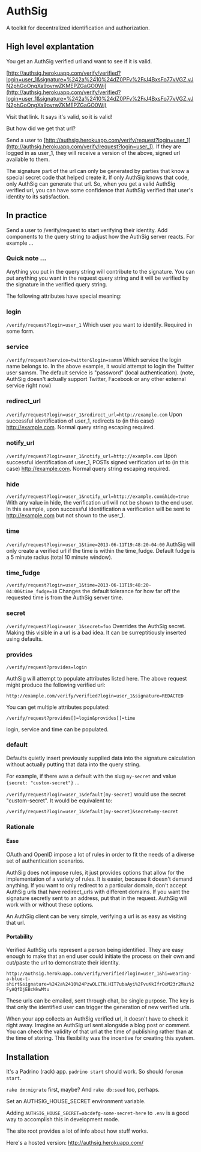 # AuthSig

A toolkit for decentralized identification and authorization.

## High level explantation

You get an AuthSig verified url and want to see if it is valid.

[http://authsig.herokuapp.com/verify/verified?login=user_1&signature=%242a%2410%24dZ0PFv%2FrJ4BxsFo77vVGZ.vJN2phGoOngXa9ovrwZKMEPZGaGO0Wi](http://authsig.herokuapp.com/verify/verified?login=user_1&signature=%242a%2410%24dZ0PFv%2FrJ4BxsFo77vVGZ.vJN2phGoOngXa9ovrwZKMEPZGaGO0Wi)

Visit that link. It says it's valid, so it is valid!

But how did we get that url?

Send a user to [http://authsig.herokuapp.com/verify/request?login=user_1](http://authsig.herokuapp.com/verify/request?login=user_1). If they are logged in as user_1, they will receive a version of the above, signed url available to them.

The signature part of the url can only be generated by parties that know a special secret code that helped create it. If only AuthSig knows that code, only AuthSig can generate that url. So, when you get a valid AuthSig verified url, you can have some confidence that AuthSig verified that user's identity to its satisfaction.

## In practice

Send a user to /verify/request to start verifying their identity. Add components to the query string to adjust how the AuthSig server reacts. For example ...

### Quick note ...

Anything you put in the query string will contribute to the signature. You can put anything you want in the request query string and it will be verified by the signature in the verified query string.

The following attributes have special meaning:

### login
`/verify/request?login=user_1`
Which user you want to identify. Required in some form.

### service
`/verify/request?service=twitter&login=samsm`
Which service the login name belongs to. In the above example, it would attempt to login the Twitter user samsm. The default service is "password" (local authentication).
(note, AuthSig doesn't actually support Twitter, Facebook or any other external service right now)

### redirect_url
`/verify/request?login=user_1&redirect_url=http://example.com`
Upon successful identification of user_1, redirects to (in this case) http://example.com.
Normal query string escaping required.

### notify_url
`/verify/request?login=user_1&notify_url=http://example.com`
Upon successful identification of user_1, POSTs signed verification url to (in this case) http://example.com.
Normal query string escaping required.

### hide
`/verify/request?login=user_1&notify_url=http://example.com&hide=true`
With any value in hide, the verification url will not be shown to the end user.
In this example, upon successful identification a verification will be sent to http://example.com but not shown to the user_1.

### time
`/verify/request?login=user_1&time=2013-06-11T19:48:20-04:00`
AuthSig will only create a verified url if the time is within the time_fudge. Default fudge is a 5 minute radius (total 10 minute window).

### time_fudge
`/verify/request?login=user_1&time=2013-06-11T19:48:20-04:00&time_fudge=10`
Changes the default tolerance for how far off the requested time is from the AuthSig server time.

### secret
`/verify/request?login=user_1&secret=foo`
Overrides the AuthSig secret. Making this visible in a url is a bad idea. It can be surreptitiously inserted using defaults.

### provides

`/verify/request?provides=login`

AuthSig will attempt to populate attributes listed here. The above request might produce the following verified url:

`http://example.com/verify/verified?login=user_1&signature=REDACTED`

You can get multiple attributes populated:

`/verify/request?provides[]=login&provides[]=time`

login, service and time can be populated.

### default

Defaults quietly insert previously supplied data into the signature calculation without actually putting that data into the query string.

For example, if there was a default with the slug `my-secret` and value `{secret: "custom-secret"}` ...

`/verify/request?login=user_1&default[my-secret]` would use the secret "custom-secret". It would be equivalent to:

`/verify/request?login=user_1&default[my-secret]&secret=my-secret`

### Rationale

#### Ease
OAuth and OpenID impose a lot of rules in order to fit the needs of a diverse set of authentication scenarios.

AuthSig does not impose rules, it just provides options that allow for the implementation of a variety of rules. It is easier, because it doesn't demand anything. If you want to only redirect to a particular domain, don't accept AuthSig urls that have redirect_urls with different domains. If you want the signature secretly sent to an address, put that in the request. AuthSig will work with or without these options.

An AuthSig client can be very simple, verifying a url is as easy as visiting that url.

#### Portability
Verified AuthSig urls represent a person being identified. They are easy enough to make that an end user could initiate the process on their own and cut/paste the url to demonstrate their identity.

`http://authsig.herokuapp.com/verify/verified?login=user_1&hi=wearing-a-blue-t-shirt&signature=%242a%2410%24PzwOLCTN.HIT7ubaAyi%2FvuKkIfrOcM23r2Maz%2FyAQfDjEBcNkwMtu`

These urls can be emailed, sent through chat, be single purpose. The key is that only the identified user can trigger the generation of new verified urls.

When your app collects an AuthSig verified url, it doesn't have to check it right away. Imagine an AuthSig url sent alongside a blog post or comment. You can check the validity of that url at the time of publishing rather than at the time of storing. This flexibility was the incentive for creating this system.

## Installation

It's a Padrino (rack) app.
`padrino start` should work.
So should `foreman start`.

`rake dm:migrate` first, maybe?
And `rake db:seed` too, perhaps.

Set an AUTHSIG_HOUSE_SECRET environment variable.

Adding `AUTHSIG_HOUSE_SECRET=abcdefg-some-secret-here` to `.env` is a good way to accomplish this in development mode.

The site root provides a lot of info about how stuff works.

Here's a hosted version: http://authsig.herokuapp.com/
